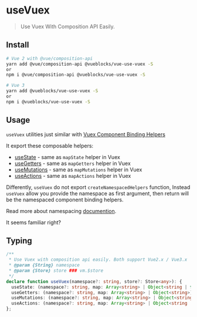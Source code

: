 # useVuex

> Use Vuex With Composition API Easily.

## Install

```bash
# Vue 2 with @vue/composition-api
yarn add @vue/composition-api @vueblocks/vue-use-vuex -S
or
npm i @vue/composition-api @vueblocks/vue-use-vuex -S

# Vue 3
yarn add @vueblocks/vue-use-vuex -S
or
npm i @vueblocks/vue-use-vuex -S
```

## Usage

`useVuex` utilities just similar with [Vuex Component Binding Helpers](https://vuex.vuejs.org/api/#component-binding-helpers)

It export these composable helpers:

* [useState](./useState.md) - same as `mapState` helper in Vuex
* [useGetters](./useGetters.md) - same as `mapGetters` helper in Vuex
* [useMutations](./useMutations.md) - same as `mapMutations` helper in Vuex
* [useActions](./useActions.md) - same as `mapActions` helper in Vuex

Differently, `useVuex` do not export `createNamespacedHelpers` function, Instead `useVuex` allow you provide
the namespace as first argument, then return will be the namespaced component binding helpers.

Read more about namespacing [documention](./namespacing.md).

It seems familiar right?

## Typing

```ts
/**
 * Use Vuex with composition api easily. Both support Vue2.x / Vue3.x
 * @param {String} namespace
 * @param {Store} store ### vm.$store
 */
declare function useVuex(namespace?: string, store?: Store<any>): {
  useState: (namespace?: string, map: Array<string> | Object<string | function>) => Object<ComputedRef>
  useGetters: (namespace?: string, map: Array<string> | Object<string>) => Object<ComputedRef>
  useMutations: (namespace?: string, map: Array<string> | Object<string | function>) => Object
  useActions: (namespace?: string, map: Array<string> | Object<string | function>) => Object
};
```
